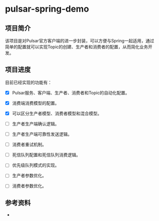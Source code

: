 # pulsar-spring-demo

## 项目简介

该项目是对Pulsar官方客户端的进一步封装，可以方便与Spring一起适用，通过简单的配置就可以实现Topic的创建、生产者和消费者的配置，从而简化业务开发。

## 项目进度

目前已经实现的功能有：

- [x] Pulsar服务、客户端、生产者、消费者和Topic的自动化配置。

- [x] 消费端消费模型的配置。

- [x] 可以区分生产者模型、消费者模型和混合模型。

- [ ] 生产者生产端确认逻辑。

- [ ] 生产者生产端可靠性发送逻辑。

- [ ] 消费者重试机制。

- [ ] 死信队列配置和死信队列消费逻辑。

- [ ] 优先级队列模式的实现。

- [ ] 生产者参数优化。

- [ ] 消费者参数优化。

## 参考资料

* 